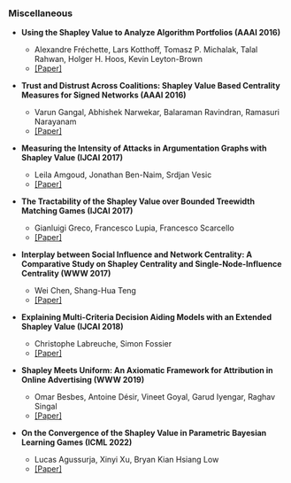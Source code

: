 ### Miscellaneous

- **Using the Shapley Value to Analyze Algorithm Portfolios (AAAI 2016)**
  - Alexandre Fréchette, Lars Kotthoff, Tomasz P. Michalak, Talal Rahwan, Holger H. Hoos, Kevin Leyton-Brown
  - [[Paper]](https://ojs.aaai.org/index.php/AAAI/article/view/10440)

- **Trust and Distrust Across Coalitions: Shapley Value Based Centrality Measures for Signed Networks (AAAI 2016)**
  - Varun Gangal, Abhishek Narwekar, Balaraman Ravindran, Ramasuri Narayanam
  - [[Paper]](https://ojs.aaai.org/index.php/AAAI/article/view/9943)

- **Measuring the Intensity of Attacks in Argumentation Graphs with Shapley Value (IJCAI 2017)**
  - Leila Amgoud, Jonathan Ben-Naim, Srdjan Vesic
  - [[Paper]](https://www.ijcai.org/proceedings/2017/10)

- **The Tractability of the Shapley Value over Bounded Treewidth Matching Games (IJCAI 2017)**
  - Gianluigi Greco, Francesco Lupia, Francesco Scarcello
  - [[Paper]](https://www.ijcai.org/proceedings/2017/145)

- **Interplay between Social Influence and Network Centrality: A Comparative Study on Shapley Centrality and Single-Node-Influence Centrality (WWW 2017)**
  - Wei Chen, Shang-Hua Teng
  - [[Paper]](https://dl.acm.org/doi/10.1145/3038912.3052608)

- **Explaining Multi-Criteria Decision Aiding Models with an Extended Shapley Value (IJCAI 2018)**
  - Christophe Labreuche, Simon Fossier
  - [[Paper]](https://www.ijcai.org/proceedings/2018/46)

- **Shapley Meets Uniform: An Axiomatic Framework for Attribution in Online Advertising (WWW 2019)**
  - Omar Besbes, Antoine Désir, Vineet Goyal, Garud Iyengar, Raghav Singal
  - [[Paper]](https://www.insead.edu/sites/default/files/assets/faculty-personal-site/antoine-desir/documents/p1713-besbes.pdf)

- **On the Convergence of the Shapley Value in Parametric Bayesian Learning Games (ICML 2022)**
  - Lucas Agussurja, Xinyi Xu, Bryan Kian Hsiang Low
  - [[Paper]](https://proceedings.mlr.press/v162/agussurja22a.html)
